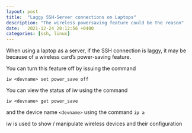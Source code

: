 ```yaml
---
layout: post
title:  "Laggy SSH-Server connections on Laptops"
description: "The wireless powersaving feature could be the reason"
date:   2021-12-24 20:12:56 +0400
categories: [ssh, linux]
---
```

When using a laptop as a server, if the SSH connection is laggy, it may be because of a wireless card’s power-saving feature.

You can turn this feature off by issuing the command

`iw <devname> set power_save off`

You can view the status of iw using the command

`iw <devname> get power_save`

and the device name `<devname>` using the command `ip a`

iw is used to show / manipulate wireless devices and their configuration